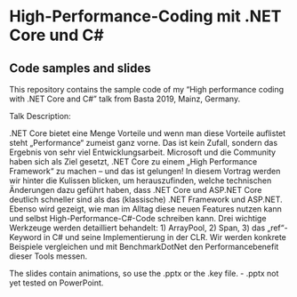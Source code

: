 # High-Performance-Coding mit .NET Core und C#
## Code samples and slides

This repository contains the sample code of my “High performance coding with .NET Core and C#” talk from Basta 2019, Mainz, Germany.

Talk Description: 

.NET Core bietet eine Menge Vorteile und wenn man diese Vorteile auflistet steht „Performance“ zumeist ganz vorne. Das ist kein Zufall, sondern das Ergebnis von sehr viel Entwicklungsarbeit. Microsoft und die Community haben sich als Ziel gesetzt, .NET Core zu einem „High Performance Framework“ zu machen – und das ist gelungen! In diesem Vortrag werden wir hinter die Kulissen blicken, um herauszufinden, welche technischen Änderungen dazu geführt haben, dass .NET Core und ASP.NET Core deutlich schneller sind als das (klassische) .NET Framework und ASP.NET. Ebenso wird gezeigt, wie man im Alltag diese neuen Features nutzen kann und selbst High-Performance-C#-Code schreiben kann. Drei wichtige Werkzeuge werden detailliert behandelt: 1) ArrayPool, 2) Span, 3) das „ref“-Keyword in C# und seine Implementierung in der CLR. Wir werden konkrete Beispiele vergleichen und mit BenchmarkDotNet den Performancebenefit dieser Tools messen.

The slides contain animations, so use the .pptx or the .key file. - .pptx not yet tested on PowerPoint.